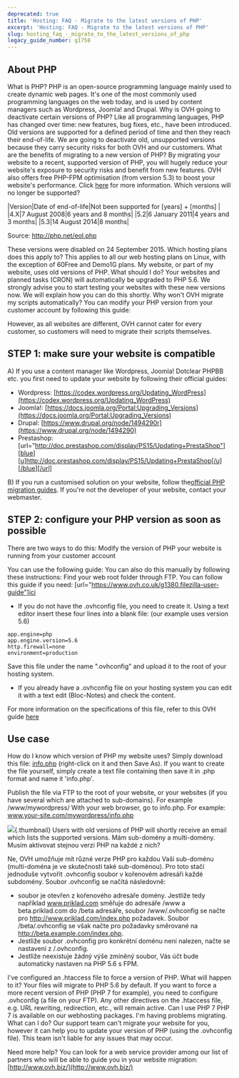 ```yaml
---
deprecated: true
title: 'Hosting: FAQ - Migrate to the latest versions of PHP'
excerpt: 'Hosting: FAQ - Migrate to the latest versions of PHP'
slug: hosting_faq_-_migrate_to_the_latest_versions_of_php
legacy_guide_number: g1758
---
```



## About PHP
What is PHP?
PHP is an open-source programming language mainly used to create dynamic web pages.
It's one of the most commonly used programming languages on the web today, and is used by content managers such as Wordpress, Joomla! and Drupal.
Why is OVH going to deactivate certain versions of PHP?
Like all programming languages, PHP has changed over time: new features, bug fixes, etc., have been introduced. Old versions are supported for a defined period of time and then they reach their end-of-life. We are going to deactivate old, unsupported versions because they carry security risks for both OVH and our customers.
What are the benefits of migrating to a new version of PHP?
By migrating your website to a recent, supported version of PHP, you will hugely reduce your website's exposure to security risks and benefit from new features.
OVH also offers free PHP-FPM optimisation (from version 5.3) to boost your website's performance. Click [here](https://www.ovh.co.uk/g1175.php-fpm-optimisation) for more information.
Which versions will no longer be supported?

|Version|Date of end-of-life|Not been supported for [years] + [months] |
|4.X|7 August 2008|6 years and 8 months|
|5.2|6 January 2011|4 years and 3 months|
|5.3|14 August 2014|8 months|


Source: http://php.net/eol.php

These versions were disabled on 24 September 2015.
Which hosting plans does this apply to?
This applies to all our web hosting plans on Linux, with the exception of 60Free and Demo1G plans.
My website, or part of my website, uses old versions of PHP. What should I do?
Your websites and planned tasks (CRON) will automatically be upgraded to PHP 5.6.
We strongly advise you to start testing your websites with these new versions now. We will explain how you can do this shortly.
Why won't OVH migrate my scripts automatically?
You can modify your PHP version from your customer account by following this guide:
[]({legacy}1999)

However, as all websites are different, OVH cannot cater for every customer, so customers will need to migrate their scripts themselves.


## STEP 1: make sure your website is compatible
A) If you use a content manager like Wordpress, Joomla! Dotclear PHPBB etc. you first need to update your website by following their official guides:

- Wordpress: [https://codex.wordpress.org/Updating_WordPress](https://codex.wordpress.org/Updating_WordPress)
- Joomla!: [https://docs.joomla.org/Portal:Upgrading_Versions](https://docs.joomla.org/Portal:Upgrading_Versions)
- Drupal: [https://www.drupal.org/node/1494290r](https://www.drupal.org/node/1494290)
- Prestashop: [url="http://doc.prestashop.com/display/PS15/Updating+PrestaShop"][blue][u]http://doc.prestashop.com/display/PS15/Updating+PrestaShop[/u][/blue][/url]


B) If you run a customised solution on your website, follow the[official PHP migration guides](http://php.net/manual/en/appendices.php).
If you're not the developer of your website, contact your webmaster.


## STEP 2: configure your PHP version as soon as possible
There are two ways to do this:
Modify the version of PHP your website is running from your customer account

You can use the following guide:
[]({legacy}1999)
You can also do this manually by following these instructions:
Find your web root folder through FTP. You can follow this guide if you need: [url="https://www.ovh.co.uk/g1380.filezilla-user-guide"]ici


- If you do not have the .ovhconfig file, you need to create it. Using a text editor insert these four lines into a blank file: (our example uses version 5.6)


```
app.engine=php
app.engine.version=5.6
http.firewall=none
environment=production
```



Save this file under the name ".ovhconfig" and upload it to the root of your hosting system. 


- If you already have a .ovhconfig file on your hosting system you can edit it with a text edit (Bloc-Notes) and check the content. 


For more information on the specifications of this file, refer to this OVH guide [here](https://www.ovh.co.uk/g1207.how_to_configure_php_on_your_ovh_web_server_2014)


## Use case
How do I know which version of PHP my website uses?
Simply download this file: [info.php](https://www.ovh.com/fr/documents/info.php) (right-click on it and then Save As).
If you want to create the file yourself, simply create a text file containing then save it in .php format and name it 'info.php'.

Publish the file via FTP to the root of your website, or your websites (if you have several which are attached to sub-domains). For example /www/mywordpress/
With your web browser, go to info.php. For example: www.your-site.com/mywordpress/info.php

![](images/img_2601.jpg){.thumbnail}
Users with old versions of PHP will shortly receive an email which lists the supported versions.
Mám sub-domény a multi-domény. Musím aktivovat stejnou verzi PHP na každé z nich?

Ne, OVH umožňuje mít různé verze PHP pro každou Vaší sub-doménu (multi-doména je ve skutečnosti také sub-doménou). Pro toto stačí jednoduše vytvořit .ovhconfig soubor v kořenovém adresáři každé subdomény. Soubor .ovhconfig se načítá následovně:


- soubor je otevřen z kořenového adresáře domény. Jestliže tedy například www.priklad.com směřuje do adresáře /www a beta.priklad.com do /beta adresáře, soubor /www/.ovhconfig se načte pro http://www.priklad.com/index.php požadavek. Soubor  /beta/.ovhconfig se však načte pro požadavky směrované na http://beta.example.com/index.php.
- Jestliže soubor .ovhconfig pro konkrétní doménu není nalezen, načte se nastavení z /.ovhconfig.
- Jestliže neexistuje žádný výše zmíněný soubor, Vás účt bude automaticky nastaven na PHP 5.6 s FPM.


I've configured an .htaccess file to force a version of PHP. What will happen to it?
Your files will migrate to PHP 5.6 by default. If you want to force a more recent version of PHP (PHP 7 for example), you need to configure .ovhconfig (a file on your FTP).
Any other directives on the .htaccess file, e.g. URL rewriting, redirection, etc., will remain active.
 Can I use PHP 7
PHP 7 is available on our webhosting packages.
I'm having problems migrating. What can I do?
Our support team can't migrate your website for you, however it can help you to update your version of PHP (using the .ovhconfig file). This team isn't liable for any issues that may occur.

Need more help? You can look for a web service provider among our list of partners who will be able to guide you in your website migration: [http://www.ovh.biz/](http://www.ovh.biz/)

